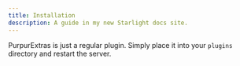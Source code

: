 ```yaml
---
title: Installation
description: A guide in my new Starlight docs site.
---
```


PurpurExtras is just a regular plugin. Simply place it into your `plugins` directory and restart the server.
